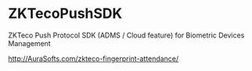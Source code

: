 # ZKTecoPushSDK
ZKTeco Push Protocol SDK (ADMS / Cloud feature) for Biometric Devices Management

http://AuraSofts.com/zkteco-fingerprint-attendance/
